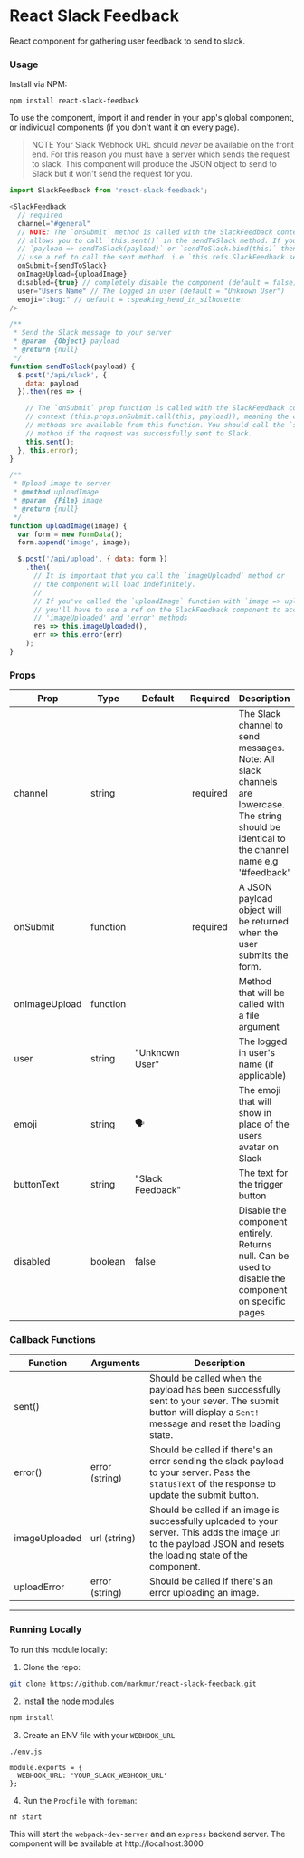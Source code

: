 React Slack Feedback
=====================

React component for gathering user feedback to send to slack.

### Usage

Install via NPM:

```
npm install react-slack-feedback
```

To use the component, import it and render in your app's global component,
or individual components (if you don't want it on every page).

> NOTE
Your Slack Webhook URL should _never_ be available on the front end.
For this reason you must have a server which sends the request to slack.
This component will produce the JSON object to send to Slack but it won't send
the request for you.

```js
import SlackFeedback from 'react-slack-feedback';

<SlackFeedback
  // required
  channel="#general"
  // NOTE: The `onSubmit` method is called with the SlackFeedback context which
  // allows you to call `this.sent()` in the sendToSlack method. If you use
  // `payload => sendToSlack(payload)` or `sendToSlack.bind(this)` then you must
  // use a ref to call the sent method. i.e `this.refs.SlackFeedback.sent();`
  onSubmit={sendToSlack}
  onImageUpload={uploadImage}
  disabled={true} // completely disable the component (default = false)
  user="Users Name" // The logged in user (default = "Unknown User")
  emoji=":bug:" // default = :speaking_head_in_silhouette:
/>

/**
 * Send the Slack message to your server
 * @param  {Object} payload
 * @return {null}
 */
function sendToSlack(payload) {
  $.post('/api/slack', {
    data: payload
  }).then(res => {

    // The `onSubmit` prop function is called with the SlackFeedback component
    // context (this.props.onSubmit.call(this, payload)), meaning the component
    // methods are available from this function. You should call the `sent`
    // method if the request was successfully sent to Slack.
    this.sent();
  }, this.error);
}

/**
 * Upload image to server
 * @method uploadImage
 * @param  {File} image
 * @return {null}
 */
function uploadImage(image) {
  var form = new FormData();
  form.append('image', image);

  $.post('/api/upload', { data: form })
    .then(
      // It is important that you call the `imageUploaded` method or
      // the component will load indefinitely.
      //
      // If you've called the `uploadImage` function with `image => uploadImage(image)`,
      // you'll have to use a ref on the SlackFeedback component to access the
      // 'imageUploaded' and 'error' methods
      res => this.imageUploaded(),
      err => this.error(err)
    );
}

```

### Props
| Prop     | Type   | Default      | Required      | Description |
|----------|--------|--------------|:-------------:|-------------|
| channel       | string |   | required | The Slack channel to send messages. Note: All slack channels are lowercase. The string should be identical to the channel name e.g '#feedback' |
| onSubmit | function |    | required | A JSON payload object will be returned when the user submits the form. |
| onImageUpload | function |    |  | Method that will be called with a file argument |
| user          | string | "Unknown User" |               | The logged in user's name (if applicable) |
| emoji         | string | 🗣 |          | The emoji that will show in place of the users avatar on Slack |
| buttonText    | string | "Slack Feedback" |          | The text for the trigger button |
| disabled    | boolean | false |          | Disable the component entirely. Returns null. Can be used to disable the component on specific pages |

### Callback Functions
| Function  | Arguments | Description |
|-----------|-----------|-------------|
| sent()  |  | Should be called when the payload has been successfully sent to your sever. The submit button will display a `Sent!` message and reset the loading state. |
| error()  | error (string) | Should be called if there's an error sending the slack payload to your server. Pass the `statusText` of the response to update the submit button. |
| imageUploaded  | url (string) | Should be called if an image is successfully uploaded to your server. This adds the image url to the payload JSON and resets the loading state of the component. |
| uploadError | error (string) | Should be called if there's an error uploading an image. |

___

### Running Locally

To run this module locally:

1. Clone the repo:

```bash
git clone https://github.com/markmur/react-slack-feedback.git
```

2. Install the node modules

```bash
npm install
```

3. Create an ENV file with your `WEBHOOK_URL`

`./env.js`
```
module.exports = {
  WEBHOOK_URL: 'YOUR_SLACK_WEBHOOK_URL'
};
```

4. Run the `Procfile` with `foreman`:

```bash
nf start
```

This will start the `webpack-dev-server` and an `express` backend server.
The component will be available at http://localhost:3000
